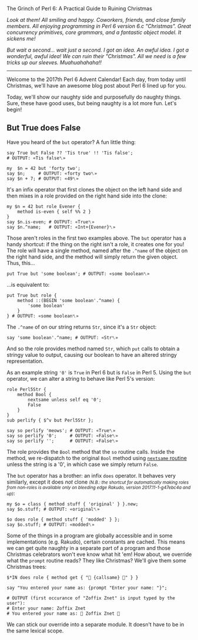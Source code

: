 The Grinch of Perl 6: A Practical Guide to Ruining Christmas

*Look at them! All smiling and happy. Coworkers, friends, and close family members. All enjoying programming in Perl 6 version 6.c "Christmas". Great concurrency primitives, core grammars, and a fantastic object model. It sickens me!*

*But wait a second... wait just a second. I got an idea. An awful idea. I got a wonderful, *awful* idea! We can ruin their "Christmas". All we need is a few tricks up our sleeves. Muahuahahaha!!*

-------

Welcome to the 2017th Perl 6 Advent Calendar! Each day, from today until Christmas, we'll have an awesome blog post about Perl 6 lined up for you.

Today, we'll show our naughty side and purposefully do naughty things. Sure, these have good uses, but being naughty is a lot more fun. Let's begin!

## But True does False

Have you heard of the `but` operator? A fun little thing:

    say True but False ?? 'Tis true' !! 'Tis false';
    # OUTPUT: «Tis false␤»

    my  $n = 42 but 'forty two';
    say $n;     # OUTPUT: «forty two␤»
    say $n + 7; # OUTPUT: «49␤»

It's an infix operator that first clones the object on the left hand side
and then mixes in a role provided on the right hand side into the clone:

    my $n = 42 but role Evener {
        method is-even { self %% 2 }
    }
    say $n.is-even; # OUTPUT: «True␤»
    say $n.^name;   # OUTPUT: «Int+{Evener}␤»

Those aren't roles in the first two examples above. The `but` operator has a handy shortcut: if the thing on the right isn't a role, it creates one for you! The role will have a single method, named after the `.^name` of the object on the right hand side, and the method will simply return the given object. Thus, this…

    put True but 'some boolean'; # OUTPUT: «some boolean␤»

…is equivalent to:

    put True but role {
        method ::(BEGIN 'some boolean'.^name) {
            'some boolean'
        }
    } # OUTPUT: «some boolean␤»

The `.^name` of on our string returns `Str`, since it's a `Str` object:

    say 'some boolean'.^name; # OUTPUT: «Str␤»

And so the role provides method named `Str`, which `put` calls to obtain
a stringy value to output, causing our boolean to have an altered stringy representation.

As an example string `'0'` is `True` in Perl 6 but is `False` in Perl 5. Using the `but` operator, we can alter a string to behave like Perl 5's version:

    role Perl5Str {
        method Bool {
            nextsame unless self eq '0';
            False
        }
    }
    sub perlify { $^v but Perl5Str };

    say so perlify 'meows'; # OUTPUT: «True␤»
    say so perlify '0';     # OUTPUT: «False␤»
    say so perlify '';      # OUTPUT: «False␤»

The role provides the `Bool` method that the `so` routine calls. Inside the method,
we re-dispatch to the original `Bool` method using
[`nextsame` routine](https://rakudo.party/post/Perl6-But-Heres-My-Dispatch-So-Callwith-Maybe)
unless the string is a '0', in which case we simply return `False`.


The `but` operator has a brother: an infix `does` operator. It behaves very similarly, except
it does *not* clone <small><i>(N.B.: the shortcut for automatically making roles from non-roles is
available only on bleeding edge Rakudo, version 2017.11-1-g47ebc4a and up)</i></small>:

    my $o = class { method stuff { 'original' } }.new;
    say $o.stuff; # OUTPUT: «original␤»

    $o does role { method stuff { 'modded' } };
    say $o.stuff; # OUTPUT: «modded␤»

Some of the things in a program are globally accessible and in some implementations (e.g. Rakudo),
certain constants are cached. This means we can get quite naughty in a separate part of a program
and those Christmas celebrators won't eve know what hit 'em! How about, we override what the
`prompt` routine reads? They like Christmas? We'll give them some Christmas trees:

    $*IN does role { method get { "🎄 {callsame} 🎄" } }

    say "You entered your name as: {prompt "Enter your name: "}";
    
    # OUTPUT (first occurance of "Zoffix Znet" is input typed by the user"):
    # Enter your name: Zoffix Znet
    # You entered your name as: 🎄 Zoffix Znet 🎄

We can stick our override into a separate module. It doesn't have to be in the same lexical
scope. 
